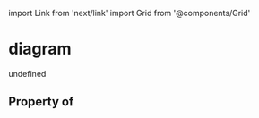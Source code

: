 import Link from 'next/link'
import Grid from '@components/Grid'

# diagram

undefined

## Property of



